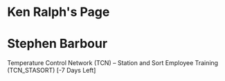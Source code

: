 # Ken Ralph's Page




# Stephen Barbour


Temperature Control Network (TCN) – Station and Sort Employee Training (TCN_STASORT) [-7 Days Left]



